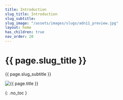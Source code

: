 ```yaml
---
title: Introduction
slug_title: Introduction
slug_subtitle:
slug_image: "/assets/images/slugs/adn11_preview.jpg"
layout: home
has_children: true
nav_order: 20
---
```

<div class="slug">
    <div class="title-container">
        <h1 class="page-slug_title">{{ page.slug_title }}</h1>
        <p class="page-slug_subtitle">{{ page.slug_subtitle }}</p>
    </div>
    <div class="image-container faded-left">
        <img src="{{ page.slug_image | relative_url }}" alt="{{ page.title }}" />
    </div>
</div>

{: .no_toc }
